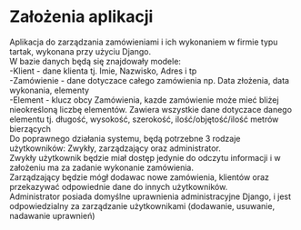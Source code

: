 # Założenia aplikacji

Aplikacja do zarządzania zamówieniami i ich wykonaniem w firmie typu tartak, wykonana przy użyciu Django.</br>
W bazie danych będą się znajdowały modele:</br>
-Klient - dane klienta tj. Imie, Nazwisko, Adres i tp</br>
-Zamówienie - dane dotyczace całego zamówienia np. Data złożenia, data wykonania, elementy</br>
-Element - klucz obcy Zamówienia, kazde zamówienie może mieć bliżej nieokreśloną liczbę elementów. Zawiera wszystkie dane dotyczace danego elementu tj. długość, wysokość, szerokość, ilość/objętość/ilość metrów bierzących</br>
Do poprawnego działania systemu, będą potrzebne 3 rodzaje użytkowników: Zwykły, zarządzający oraz administrator.</br>
Zwykły użytkownik będzie miał dostęp jedynie do odczytu informacji i w założeniu ma za zadanie wykonanie zamówienia.</br>
Zarządzający będzie mógł dodawac nowe zamówienia, klientów oraz przekazywać odpowiednie dane do innych użytkowników.</br>
Administrator posiada domyślne uprawnienia administracyjne Django, i jest odpowiedzialny za zarządzanie użytkownikami (dodawanie, usuwanie, nadawanie uprawnień)
